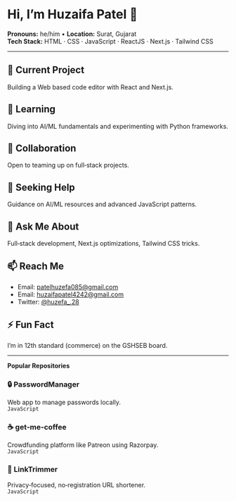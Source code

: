 # Hi, I’m Huzaifa Patel 👋

**Pronouns:** he/him • **Location:** Surat, Gujarat  
**Tech Stack:** HTML · CSS · JavaScript · ReactJS · Next.js · Tailwind CSS  

---

## 🔭 Current Project
Building a Web based code editor with React and Next.js.

## 🌱 Learning
Diving into AI/ML fundamentals and experimenting with Python frameworks.

## 🤝 Collaboration
Open to teaming up on full‑stack projects.

## 🤔 Seeking Help
Guidance on AI/ML resources and advanced JavaScript patterns.

## 💬 Ask Me About
Full‑stack development, Next.js optimizations, Tailwind CSS tricks.

## 📫 Reach Me
- Email: [patelhuzefa085@gmail.com](mailto:patelhuzefa085@gmail.com)  
- Email: [huzaifapatel4242@gmail.com](mailto:huzaifapatel4242@gmail.com)  
- Twitter: [@huzefa_.28](https://twitter.com/huzefa_.28)

## ⚡ Fun Fact
I’m in 12th standard (commerce) on the GSHSEB board.

---

**Popular Repositories**

### 🔒 PasswordManager  
Web app to manage passwords locally.  
`JavaScript`

### ☕ get‑me‑coffee  
Crowdfunding platform like Patreon using Razorpay.  
`JavaScript`

### 🔗 LinkTrimmer  
Privacy‑focused, no‑registration URL shortener.  
`JavaScript`
